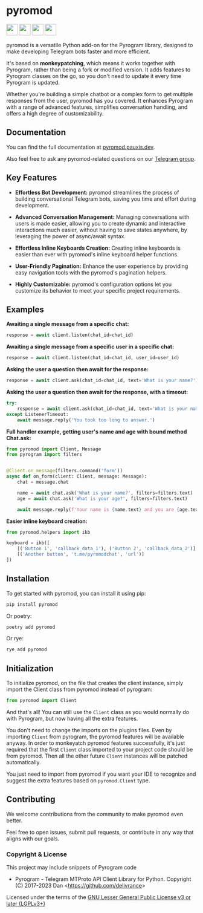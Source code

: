 # pyromod

<img src="https://img.shields.io/badge/Telegram-2CA5E0?style=flat&logo=telegram&logoColor=white" height="30" /> <img src="https://img.shields.io/github/v/release/usernein/pyromod" height="30" /> <img src="https://static.pepy.tech/badge/pyromod" height="30" /> <img src="https://static.pepy.tech/badge/pyromod/month" height="30" />

pyromod is a versatile Python add-on for the Pyrogram library, designed to make developing Telegram bots faster and more
efficient.

It's based on **monkeypatching**, which means it works together with Pyrogram, rather than being a fork or modified
version. It
adds features to Pyrogram classes on the go, so you don't need to update it every time Pyrogram is updated.

Whether you're building a simple chatbot or a complex form to get multiple responses from the user, pyromod has you
covered. It enhances Pyrogram with a range
of advanced features, simplifies conversation handling, and offers a high degree of customizability.

## Documentation

You can find the full documentation at [pyromod.pauxis.dev](https://pyromod.pauxis.dev).

Also feel free to ask any pyromod-related questions on our [Telegram group](https://t.me/pyromodchat).

## Key Features

- **Effortless Bot Development:** pyromod streamlines the process of building conversational Telegram bots, saving you
  time and effort
  during development.

- **Advanced Conversation Management:** Managing conversations with users is made easier, allowing you to create dynamic
  and interactive interactions much easier, without having to save states anywhere, by leveraging the power of
  async/await syntax.

- **Effortless Inline Keyboards Creation:** Creating inline keyboards is easier than ever with pyromod's inline keyboard
  helper functions.

- **User-Friendly Pagination:** Enhance the user experience by providing easy navigation tools with the pyromod's
  pagination
  helpers.

- **Highly Customizable:** pyromod's configuration options let you customize its behavior to meet your specific project
  requirements.

## Examples

**Awaiting a single message from a specific chat:**

```python
response = await client.listen(chat_id=chat_id)
```

**Awaiting a single message from a specific user in a specific chat:**

```python
response = await client.listen(chat_id=chat_id, user_id=user_id)
```

**Asking the user a question then await for the response:**

```python
response = await client.ask(chat_id=chat_id, text='What is your name?')
```

**Asking the user a question then await for the response, with a timeout:**

```python
try:
    response = await client.ask(chat_id=chat_id, text='What is your name?', timeout=10)
except ListenerTimeout:
    await message.reply('You took too long to answer.')
```

**Full handler example, getting user's name and age with bound method Chat.ask:**

```python
from pyromod import Client, Message
from pyrogram import filters


@Client.on_message(filters.command('form'))
async def on_form(client: Client, message: Message):
    chat = message.chat

    name = await chat.ask('What is your name?', filters=filters.text)
    age = await chat.ask('What is your age?', filters=filters.text)

    await message.reply(f'Your name is {name.text} and you are {age.text} years old.')
```

**Easier inline keyboard creation:**

```python
from pyromod.helpers import ikb

keyboard = ikb([
    [('Button 1', 'callback_data_1'), ('Button 2', 'callback_data_2')],
    [('Another button', 't.me/pyromodchat', 'url')]
])
```

## Installation

To get started with pyromod, you can install it using pip:

```bash
pip install pyromod
```

Or poetry:

```bash
poetry add pyromod
```

Or rye:

```bash
rye add pyromod
```

## Initialization

To initialize pyromod, on the file that creates the client instance, simply import the Client class from pyromod instead
of pyrogram:

```python
from pyromod import Client
```

And that's all! You can still use the `Client` class as you would normally do with Pyrogram, but now having all the
extra features.

You don't need to change the imports on the plugins files. Even by importing `Client` from pyrogram, the pyromod
features will be available anyway. In order to monkeyatch pyromod features successfully, it's just required that the
first `Client` class imported to your project code should be from pyromod. Then all the other future `Client` instances
will be patched automatically.

You just need to import from pyromod if you want your IDE to recognize and suggest
the extra features based on `pyromod.Client` type.

## Contributing

We welcome contributions from the community to make pyromod even better.

Feel free to open issues, submit pull requests,
or contribute in any way that aligns with our goals.

### Copyright & License

This project may include snippets of Pyrogram code

- Pyrogram - Telegram MTProto API Client Library for Python. Copyright (C) 2017-2023
  Dan <<https://github.com/delivrance>>

Licensed under the terms of the [GNU Lesser General Public License v3 or later (LGPLv3+)](COPYING.lesser)


